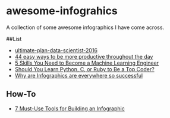 # awesome-infograhics
A collection of some awesome infographics I have come across. 

##List
* [ultimate-plan-data-scientist-2016](http://i1.wp.com/www.analyticsvidhya.com/wp-content/uploads/2016/01/final-infographics.jpg)
* [44 easy ways to be more productive throughout the day](http://www.businessinsider.in/44-easy-ways-to-be-more-productive-throughout-the-day/articleshow/52000493.cms#)
* [5 Skills You Need to Become a Machine Learning Engineer](http://1onjea25cyhx3uvxgs4vu325.wpengine.netdna-cdn.com/wp-content/uploads/2016/04/ML-Graph.png)
* [Should You Learn Python, C, or Ruby to Be a Top Coder?](https://cdn-images-1.medium.com/max/800/1*quav9467xRY3zFHQ9BhVDA.jpeg)
* [Why are Infographics are everywhere so successful](http://neomam.com/interactive/13reasons/)

## How-To
* [7 Must-Use Tools for Building an Infographic ](https://www.entrepreneur.com/article/253092)
